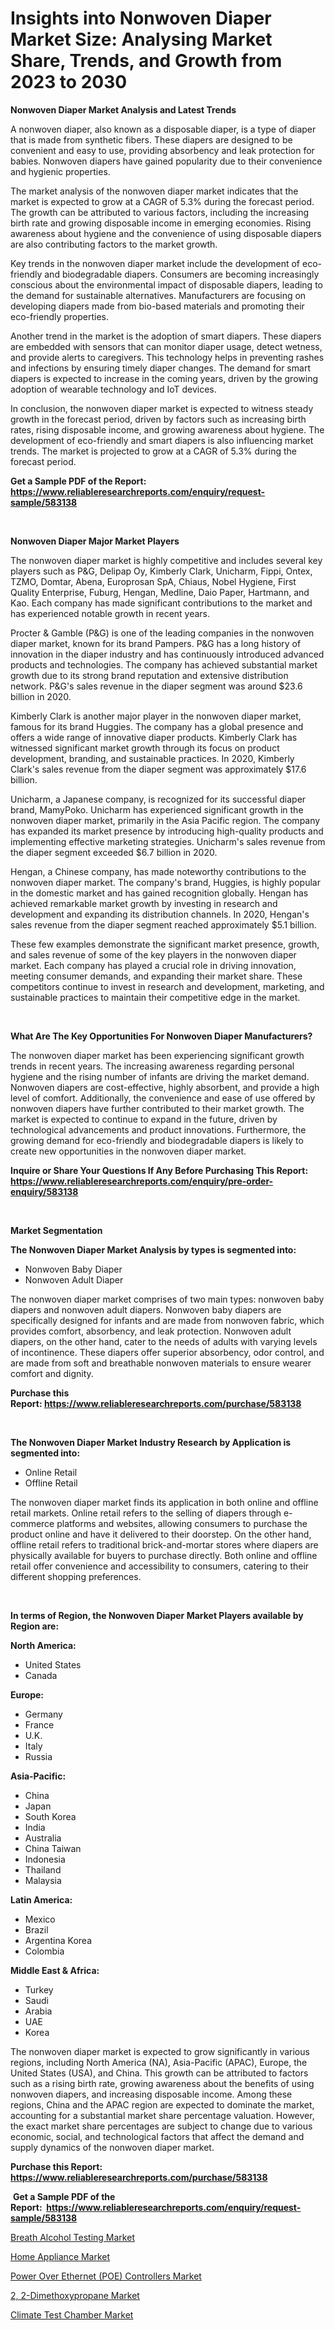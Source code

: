 <p><h1>Insights into Nonwoven Diaper Market Size: Analysing Market Share, Trends, and Growth from 2023 to 2030</h1></p><p><strong>Nonwoven Diaper Market Analysis and Latest Trends</strong></p>
<p><p>A nonwoven diaper, also known as a disposable diaper, is a type of diaper that is made from synthetic fibers. These diapers are designed to be convenient and easy to use, providing absorbency and leak protection for babies. Nonwoven diapers have gained popularity due to their convenience and hygienic properties.</p><p>The market analysis of the nonwoven diaper market indicates that the market is expected to grow at a CAGR of 5.3% during the forecast period. The growth can be attributed to various factors, including the increasing birth rate and growing disposable income in emerging economies. Rising awareness about hygiene and the convenience of using disposable diapers are also contributing factors to the market growth.</p><p>Key trends in the nonwoven diaper market include the development of eco-friendly and biodegradable diapers. Consumers are becoming increasingly conscious about the environmental impact of disposable diapers, leading to the demand for sustainable alternatives. Manufacturers are focusing on developing diapers made from bio-based materials and promoting their eco-friendly properties.</p><p>Another trend in the market is the adoption of smart diapers. These diapers are embedded with sensors that can monitor diaper usage, detect wetness, and provide alerts to caregivers. This technology helps in preventing rashes and infections by ensuring timely diaper changes. The demand for smart diapers is expected to increase in the coming years, driven by the growing adoption of wearable technology and IoT devices.</p><p>In conclusion, the nonwoven diaper market is expected to witness steady growth in the forecast period, driven by factors such as increasing birth rates, rising disposable income, and growing awareness about hygiene. The development of eco-friendly and smart diapers is also influencing market trends. The market is projected to grow at a CAGR of 5.3% during the forecast period.</p></p>
<p><strong>Get a Sample PDF of the Report:&nbsp; <a href="https://www.reliableresearchreports.com/enquiry/request-sample/583138">https://www.reliableresearchreports.com/enquiry/request-sample/583138</a></strong></p>
<p>&nbsp;</p>
<p><strong>Nonwoven Diaper Major Market Players</strong></p>
<p><p>The nonwoven diaper market is highly competitive and includes several key players such as P&G, Delipap Oy, Kimberly Clark, Unicharm, Fippi, Ontex, TZMO, Domtar, Abena, Europrosan SpA, Chiaus, Nobel Hygiene, First Quality Enterprise, Fuburg, Hengan, Medline, Daio Paper, Hartmann, and Kao. Each company has made significant contributions to the market and has experienced notable growth in recent years.</p><p>Procter & Gamble (P&G) is one of the leading companies in the nonwoven diaper market, known for its brand Pampers. P&G has a long history of innovation in the diaper industry and has continuously introduced advanced products and technologies. The company has achieved substantial market growth due to its strong brand reputation and extensive distribution network. P&G's sales revenue in the diaper segment was around $23.6 billion in 2020.</p><p>Kimberly Clark is another major player in the nonwoven diaper market, famous for its brand Huggies. The company has a global presence and offers a wide range of innovative diaper products. Kimberly Clark has witnessed significant market growth through its focus on product development, branding, and sustainable practices. In 2020, Kimberly Clark's sales revenue from the diaper segment was approximately $17.6 billion.</p><p>Unicharm, a Japanese company, is recognized for its successful diaper brand, MamyPoko. Unicharm has experienced significant growth in the nonwoven diaper market, primarily in the Asia Pacific region. The company has expanded its market presence by introducing high-quality products and implementing effective marketing strategies. Unicharm's sales revenue from the diaper segment exceeded $6.7 billion in 2020.</p><p>Hengan, a Chinese company, has made noteworthy contributions to the nonwoven diaper market. The company's brand, Huggies, is highly popular in the domestic market and has gained recognition globally. Hengan has achieved remarkable market growth by investing in research and development and expanding its distribution channels. In 2020, Hengan's sales revenue from the diaper segment reached approximately $5.1 billion.</p><p>These few examples demonstrate the significant market presence, growth, and sales revenue of some of the key players in the nonwoven diaper market. Each company has played a crucial role in driving innovation, meeting consumer demands, and expanding their market share. These competitors continue to invest in research and development, marketing, and sustainable practices to maintain their competitive edge in the market.</p></p>
<p>&nbsp;</p>
<p><strong>What Are The Key Opportunities For Nonwoven Diaper Manufacturers?</strong></p>
<p><p>The nonwoven diaper market has been experiencing significant growth trends in recent years. The increasing awareness regarding personal hygiene and the rising number of infants are driving the market demand. Nonwoven diapers are cost-effective, highly absorbent, and provide a high level of comfort. Additionally, the convenience and ease of use offered by nonwoven diapers have further contributed to their market growth. The market is expected to continue to expand in the future, driven by technological advancements and product innovations. Furthermore, the growing demand for eco-friendly and biodegradable diapers is likely to create new opportunities in the nonwoven diaper market.</p></p>
<p><strong>Inquire or Share Your Questions If Any Before Purchasing This Report: <a href="https://www.reliableresearchreports.com/enquiry/pre-order-enquiry/583138">https://www.reliableresearchreports.com/enquiry/pre-order-enquiry/583138</a></strong></p>
<p>&nbsp;</p>
<p><strong>Market Segmentation</strong></p>
<p><strong>The Nonwoven Diaper Market Analysis by types is segmented into:</strong></p>
<p><ul><li>Nonwoven Baby Diaper</li><li>Nonwoven Adult Diaper</li></ul></p>
<p><p>The nonwoven diaper market comprises of two main types: nonwoven baby diapers and nonwoven adult diapers. Nonwoven baby diapers are specifically designed for infants and are made from nonwoven fabric, which provides comfort, absorbency, and leak protection. Nonwoven adult diapers, on the other hand, cater to the needs of adults with varying levels of incontinence. These diapers offer superior absorbency, odor control, and are made from soft and breathable nonwoven materials to ensure wearer comfort and dignity.</p></p>
<p><strong>Purchase this Report:&nbsp;<a href="https://www.reliableresearchreports.com/purchase/583138">https://www.reliableresearchreports.com/purchase/583138</a></strong></p>
<p>&nbsp;</p>
<p><strong>The Nonwoven Diaper Market Industry Research by Application is segmented into:</strong></p>
<p><ul><li>Online Retail</li><li>Offline Retail</li></ul></p>
<p><p>The nonwoven diaper market finds its application in both online and offline retail markets. Online retail refers to the selling of diapers through e-commerce platforms and websites, allowing consumers to purchase the product online and have it delivered to their doorstep. On the other hand, offline retail refers to traditional brick-and-mortar stores where diapers are physically available for buyers to purchase directly. Both online and offline retail offer convenience and accessibility to consumers, catering to their different shopping preferences.</p></p>
<p>&nbsp;</p>
<p><strong>In terms of Region, the Nonwoven Diaper Market Players available by Region are:</strong></p>
<p>
    <p> <strong> North America: </strong>
        <ul>
            <li>United States</li>
            <li>Canada</li>
        </ul>
        </p> 
    <p> <strong> Europe: </strong>
        <ul>
            <li>Germany</li>
            <li>France</li>
            <li>U.K.</li>
            <li>Italy</li>
            <li>Russia</li>
        </ul>
        </p> 
    <p> <strong> Asia-Pacific: </strong>
        <ul>
            <li>China</li>
            <li>Japan</li>
            <li>South Korea</li>
            <li>India</li>
            <li>Australia</li>
            <li>China Taiwan</li>
            <li>Indonesia</li>
            <li>Thailand</li>
            <li>Malaysia</li>
        </ul>
        </p> 
    <p> <strong> Latin America: </strong>
        <ul>
            <li>Mexico</li>
            <li>Brazil</li>
            <li>Argentina Korea</li>
            <li>Colombia</li>
        </ul>
        </p> 
    <p> <strong> Middle East & Africa: </strong>
        <ul>
            <li>Turkey</li>
            <li>Saudi</li>
            <li>Arabia</li>
            <li>UAE</li>
            <li>Korea</li>
        </ul>
    </p>
    </p>
<p><p>The nonwoven diaper market is expected to grow significantly in various regions, including North America (NA), Asia-Pacific (APAC), Europe, the United States (USA), and China. This growth can be attributed to factors such as a rising birth rate, growing awareness about the benefits of using nonwoven diapers, and increasing disposable income. Among these regions, China and the APAC region are expected to dominate the market, accounting for a substantial market share percentage valuation. However, the exact market share percentages are subject to change due to various economic, social, and technological factors that affect the demand and supply dynamics of the nonwoven diaper market.</p></p>
<p><strong>Purchase this Report: <a href="https://www.reliableresearchreports.com/purchase/583138">https://www.reliableresearchreports.com/purchase/583138</a></strong></p>
<p>&nbsp;<strong>Get a Sample PDF of the Report:&nbsp;&nbsp;<a href="https://www.reliableresearchreports.com/enquiry/request-sample/583138">https://www.reliableresearchreports.com/enquiry/request-sample/583138</a></strong></p>
<p><strong></strong></p>
<p><p><a href="https://github.com/sndrkn/Market-Research-Report-List-1/blob/main/breath-alcohol-testing-market.md">Breath Alcohol Testing Market</a></p><p><a href="https://medium.com/@wilmaheaney/home-appliance-market-size-growth-forecast-2023-2030-10fddec37d36">Home Appliance Market</a></p><p><a href="https://www.linkedin.com/pulse/power-over-ethernet-poe-controllers-market-size-growth/">Power Over Ethernet (POE) Controllers Market</a></p><p><a href="https://www.linkedin.com/pulse/2-2-dimethoxypropane-market-research-report-unlocks-analysis/">2, 2-Dimethoxypropane Market</a></p><p><a href="https://medium.com/@tracylarson12/climate-test-chamber-market-size-growth-forecast-2023-2030-e2ea1257aa42">Climate Test Chamber Market</a></p></p>